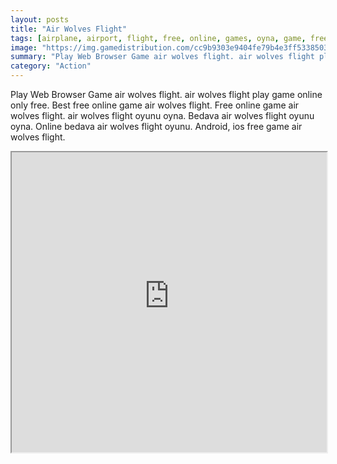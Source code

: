 ```yaml
---
layout: posts
title: "Air Wolves Flight"
tags: [airplane, airport, flight, free, online, games, oyna, game, free, games, play, play, games]
image: "https://img.gamedistribution.com/cc9b9303e9404fe79b4e3ff533850369.jpg"
summary: "Play Web Browser Game air wolves flight. air wolves flight play game online only free. Best free online game air wolves flight. Free online game air wolves flight. air wolves flight oyunu oyna. Bedava air wolves flight oyunu oyna. Online bedava air wolves flight oyunu. Android, ios free game air wolves flight."
category: "Action"
---
```


Play Web Browser Game air wolves flight. air wolves flight play game online only free. Best free online game air wolves flight. Free online game air wolves flight. air wolves flight oyunu oyna. Bedava air wolves flight oyunu oyna. Online bedava air wolves flight oyunu. Android, ios free game air wolves flight.

<iframe width="100%" height="480px;" src="https://html5.gamedistribution.com/cc9b9303e9404fe79b4e3ff533850369/"></iframe>